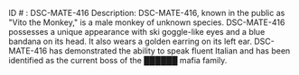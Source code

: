 ID # : DSC-MATE-416
Description: DSC-MATE-416, known in the public as "Vito the Monkey," is a male monkey of unknown species. DSC-MATE-416 possesses a unique appearance with ski goggle-like eyes and a blue bandana on its head. It also wears a golden earring on its left ear. DSC-MATE-416 has demonstrated the ability to speak fluent Italian and has been identified as the current boss of the ██████ mafia family. 